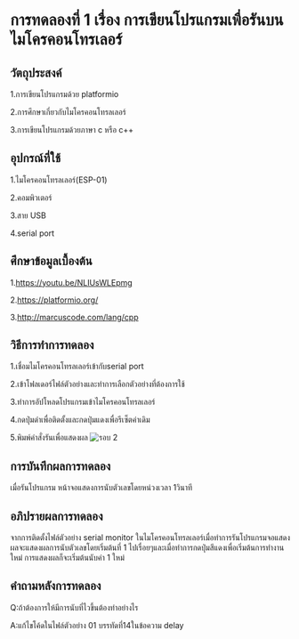 # การทดลองที่ 1 เรื่อง การเขียนโปรแกรมเพื่อรันบนไมโครคอนโทรเลอร์

## วัตถุประสงค์
1.การเขียนโปรแกรมด้วย platformio

2.การศึกษาเกี่ยวกับไมโครคอนโทรลเลอร์

3.การเขียนโปรแกรมด้วยภาษา c หรือ c++

## อุปกรณ์ที่ใช้
1.ไมโครคอนโทรลเลอร์(ESP-01)

2.คอมพิวเตอร์

3.สาย USB

4.serial port

## ศึกษาข้อมูลเบื้องต้น
  1.https://youtu.be/NLIUsWLEpmg
  
  2.https://platformio.org/
  
  3.http://marcuscode.com/lang/cpp

## วิธีการทำการทดลอง
1.เชื่อมไมโครคอนโทรลเลอร์เข้ากับserial port

2.เข้าโฟลเดอร์ไฟล์ตัวอย่างและทำการเลือกตัวอย่างที่ต้องการใช้

3.ทำการอัปโหลดโปรแกรมเข้าไมโครคอนโทรลเลอร์

4.กดปุ่มดำเพื่อติดตั้งและกดปุ่มแดงเพื่อรีเซ็ตค่าเดิม

5.พิมพ์คำสั่งรันเพื่อแสดงผล
![รอบ 2](https://user-images.githubusercontent.com/80879309/112280967-222a4a00-8cb8-11eb-9d8e-7fedf5c3555f.jpg)

## การบันทึกผลการทดลอง
เมื่อรันโปรแกรม หน้าจอแสดงการนับตัวเลขโดยหน่วงเวลา 1วินาที

## อภิปรายผลการทดลอง
จากการติดตั้งไฟล์ตัวอย่าง serial monitor ในไมโครคอนโทรลเลอร์เมื่อทำการรันโปรแกรมจอแสดงผลจะแสดงผลการนับตัวเลขโดยเริ่มต้นที่ 1 ไปเรื่อยๆและเมื่อทำการกดปุ่มสีแดงเพื่อเริ่มต้นการทำงานใหม่ การแสดงผลก็จะเริ่มต้นนับค่า 1 ใหม่

## คำถามหลังการทดลอง
Q:ถ้าต้องการให้มีการนับที่ไวขึ้นต้องทำอย่างไร

A:แก้ไขโค้ดในไฟล์ตัวอย่าง 01 บรรทัดที่14ในข้อความ delay
